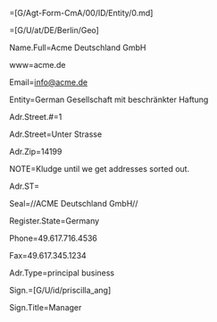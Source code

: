=[G/Agt-Form-CmA/00/ID/Entity/0.md]

=[G/U/at/DE/Berlin/Geo]

Name.Full=Acme Deutschland GmbH

www=acme.de

Email=info@acme.de

Entity=German Gesellschaft mit beschränkter Haftung

Adr.Street.#=1

Adr.Street=Unter Strasse

Adr.Zip=14199

NOTE=Kludge until we get addresses sorted out.

Adr.ST=</i>

Seal=//ACME Deutschland GmbH//

Register.State=Germany

Phone=49.617.716.4536

Fax=49.617.345.1234

Adr.Type=principal business

Sign.=[G/U/id/priscilla_ang]

Sign.Title=Manager
